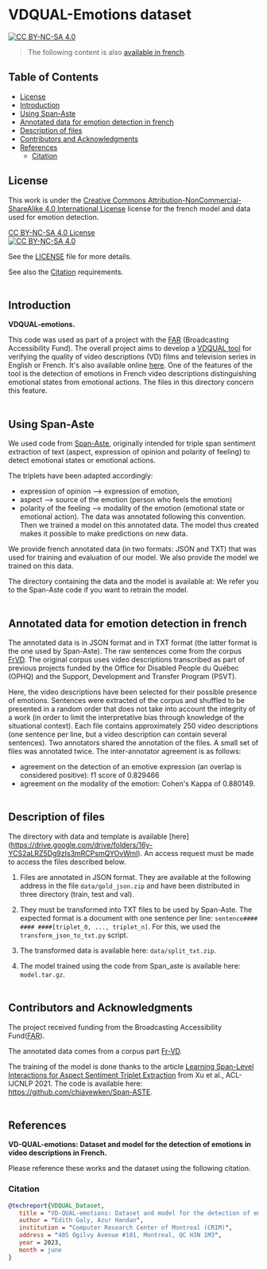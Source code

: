 # VDQUAL-Emotions dataset <!-- omit in toc -->
[![CC BY-NC-SA 4.0][cc-by-nc-sa-shield]][license-file]
> The following content is also [available in french](README.md).
## Table of Contents <!-- omit in toc -->
- [License](#license)
- [Introduction](#introduction)
- [Using Span-Aste](#using-span-aste)
- [Annotated data for emotion detection in french](#annotated-data-for-emotion-detection-in-french)
- [Description of files](#description-of-files)
- [Contributors and Acknowledgments](#contributors-and-acknowledgments)
- [References](#references)
  - [Citation](#citation)


## License

This work is under the 
[Creative Commons Attribution-NonCommercial-ShareAlike 4.0 International License][cc-by-nc-sa] license for the french model and data used for emotion detection.

[CC BY-NC-SA 4.0 License][license-file] <br>
[![CC BY-NC-SA 4.0][cc-by-nc-sa-image]][cc-by-nc-sa]

[license-file]: ./LICENSE
See the [LICENSE](LICENSE) file for more details.

[cc-by-nc-sa]: http://creativecommons.org/licenses/by-nc-sa/4.0/

[cc-by-nc-sa-image]: https://licensebuttons.net/l/by-nc-sa/4.0/88x31.png

[cc-by-nc-sa-shield]: https://img.shields.io/badge/License-CC%20BY--NC--SA%204.0-lightgrey.svg

See also the [Citation](#Citation) requirements.
<br><br>

## Introduction

**VDQUAL-emotions.**

This code was used as part of a project with the [FAR]((https://www.baf-far.ca/en)) (Broadcasting Accessibility Fund).
The overall project aims to develop a [VDQUAL tool](https://github.com/crim-ca/vdqual-outil) for verifying the quality of video descriptions (VD)
films and television series in English or French. It's also available online [here](https://vdqual.crim.ca/).
One of the features of the tool is the detection of emotions in French video descriptions
distinguishing emotional states from emotional actions. The files in this directory  concern
this feature.
<br><br>

## Using Span-Aste

We used code from [Span-Aste](https://github.com/chiayewken/Span-ASTE), originally intended for triple span 
sentiment extraction of text (aspect, expression of opinion and polarity of feeling) to detect emotional states or
emotional actions.

The triplets have been adapted accordingly:
   - expression of opinion --> expression of emotion,
   - aspect --> source of the emotion (person who feels the emotion)
   - polarity of the feeling --> modality of the emotion (emotional state or emotional action).
The data was annotated following this convention. Then we trained a model on this annotated data.
The model thus created makes it possible to make predictions on new data.

We provide french annotated data (in two formats: JSON and TXT) that was used for training and evaluation
of our model. We also provide the model we trained on this data.

The directory containing the data and the model is available at:
We refer you to the Span-Aste code if you want to retrain the model.
<br><br>

## Annotated data for emotion detection in french

The annotated data is in JSON format and in TXT format (the latter format is the one used by Span-Aste).
The raw sentences come from the corpus [FrVD](https://github.com/crim-ca/FrVD). The original corpus uses
video descriptions transcribed as part of previous projects funded by the Office for Disabled People
du Québec (OPHQ) and the Support, Development and Transfer Program (PSVT).

Here, the video descriptions have been selected for their possible presence of emotions. Sentences were extracted
of the corpus and shuffled to be presented in a random order that does not take into account the integrity of a work
(in order to limit the interpretative bias through knowledge of the situational context).
Each file contains approximately 250 video descriptions (one sentence per line,
but a video description can contain several sentences).
Two annotators shared the annotation of the files. A small set of files was annotated twice.
The inter-annotator agreement is as follows:
  - agreement on the detection of an emotive expression (an overlap is considered positive): f1 score of 0.829466
  - agreement on the modality of the emotion: Cohen's Kappa of 0.880149.
<br><br>

## Description of files
The directory with data and template is available [here]
(https://drive.google.com/drive/folders/16y-YCS2aLRZ5Dg9zIs3mRCPsmQYOvWml).
An access request must be made to access the files described below.

1. Files are annotated in JSON format. They are available at the following address in the file 
`data/gold_json.zip` and have been distributed in three directory (train, test and val).

2. They must be transformed into TXT files to be used by Span-Aste.
The expected format is a document with one sentence per line: `sentence#### #### ####[triplet_0, ..., triplet_n]`.
For this, we used the `transform_json_to_txt.py` script.

3. The transformed data is available here: `data/split_txt.zip`.


4. The model trained using the code from Span_aste is available here: `model.tar.gz`.
<br><br>

## Contributors and Acknowledgments


The project received funding from the Broadcasting Accessibility Fund([FAR]((https://www.baf-far.ca/fr))).

The annotated data comes from a corpus part [Fr-VD](https://github.com/crim-ca/FrVD).

The training of the model is done thanks to the article
[Learning Span-Level Interactions for Aspect Sentiment Triplet Extraction](https://aclanthology.org/2021.acl-long.367)
from Xu et al., ACL-IJCNLP 2021. The code is available here: https://github.com/chiayewken/Span-ASTE.
<br><br>

## References

**VD-QUAL-emotions: Dataset and model for the detection of emotions in video descriptions in French.**

Please reference these works and the dataset using the following citation.

### Citation

```bibtex
@techreport{VDQUAL_Dataset,
   title = "VD-QUAL-emotions: Dataset and model for the detection of emotions in video descriptions in French.",
   author = "Edith Galy, Azur Handan",
   institution = "Computer Research Center of Montreal (CRIM)",
   address = "405 Ogilvy Avenue #101, Montreal, QC H3N 1M3",
   year = 2023,
   month = june
}
```
